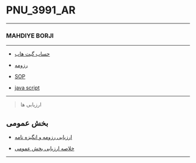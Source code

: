 # PNU_3991_AR
---------
### MAHDIYE BORJI
 
---
- [حساب گیت هاب](https://github.com/mahdiyeborji/PNU_3991_AR/blob/main/README.md)

- [رزومه](https://github.com/mahdiyeborji/PNU_3991_AR/blob/main/RESOME.docx)

- [SOP](https://github.com/mahdiyeborji/PNU_3991_AR/blob/main/SOP.docx)

- [java script]()
------------------
>  ارزیابی ها
 
## بخش عمومی

- [ارزیابی رزومه و انگیزه نامه](https://github.com/mahdiyeborji/PNU_3991_AR/blob/main/MB_CV_CheckList_AR_3991-1.docx)

- [خلاصه ارزیابی بخش عمومی]()
------------------

